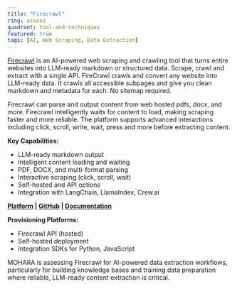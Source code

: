 ```yaml
---
title: "Firecrawl"
ring: assess
quadrant: tool-and-techniques
featured: true
tags: [AI, Web Scraping, Data Extraction]
---
```


[Firecrawl](https://www.firecrawl.dev/) is an AI-powered web scraping and crawling tool that turns entire websites into LLM-ready markdown or structured data. Scrape, crawl and extract with a single API. FireCrawl crawls and convert any website into LLM-ready data. It crawls all accessible subpages and give you clean markdown and metadata for each. No sitemap required.

Firecrawl can parse and output content from web hosted pdfs, docx, and more. Firecrawl intelligently waits for content to load, making scraping faster and more reliable. The platform supports advanced interactions including click, scroll, write, wait, press and more before extracting content.

**Key Capabilities:**

- LLM-ready markdown output
- Intelligent content loading and waiting
- PDF, DOCX, and multi-format parsing
- Interactive scraping (click, scroll, wait)
- Self-hosted and API options
- Integration with LangChain, LlamaIndex, Crew.ai

**[Platform](https://www.firecrawl.dev/) | [GitHub](https://github.com/mendableai/firecrawl) | [Documentation](https://docs.firecrawl.dev/)**

**Provisioning Platforms:**

- Firecrawl API (hosted)
- Self-hosted deployment
- Integration SDKs for Python, JavaScript

MOHARA is assessing Firecrawl for AI-powered data extraction workflows, particularly for building knowledge bases and training data preparation where reliable, LLM-ready content extraction is critical.
